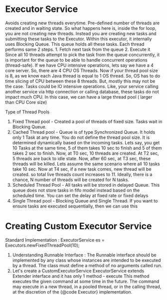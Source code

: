 # Executor Service
Avoids creating new threads everytime. Pre-defined number of threads are created and in waiting state.
So what happens here is, inside the for loop, you are not creating new threads. Instead you are creating new tasks and submitting these tasks to the Executor. Within this executor, it internally uses Blocking Queue. This queue holds all these tasks. Each thread performs same 2 steps. 
    1. Fetch next task from the queue
    2. Execute it
Since all 10 threads attempt to pick the task from the queue concurrently, it is important for the queue to be able to handle concurrent operations (thread-safe). 
If we have CPU intensive operations, lets say we have a 4 core server. So, there are 4 CPU OS Threads. Now if your thread pool size is 8, as we know each Java thread is equal to 1 OS thread. So, OS has to do time slicing of CPU between these 8 threads.
But, mostly this may not be the case. Tasks could be IO intensive operations. Like, your service calling another service via http connection or calling database, these tasks do not impact much CPU. In this case, we can have a large thread pool ( larger than CPU Core size)

Type of Thread Pools
1. Fixed Thread pool - Created a pool of threads of fixed size. Tasks wait in Blocking Queue.
2. Cached Thread pool - Queue is of type Synchronized Queue. It holds only 1 Task at any time. You do not define the thread pool size. It is determined dynamically based on the incoming tasks. Lets say, you get 10 Tasks at the same time, 5 of them takes 10 sec to finish and 5 of them takes 2 sec to finish. Now, at T0 sec, 10 threads are created. At T2 sec, 5 threads are back to idle state. Now, after 60 sec, at T3 sec, these threads will be killed. Lets assume the same scenario where all 10 tasks take 10 sec. Now at T4 sec, if a new task comes, new thread will be created. so total live threads count increases to 11. Ideally, there is a chance, N number of threads will be created for N tasks.
3. Scheduled Thread Pool - All tasks will be stored in delayed Queue. This queue does not store tasks in fifo model instead based on the scheduled time. You can set the delay at fixed rate or fixed delays
4. Single Thread pool - Blocking Queue and Single Thread. If you want to ensure tasks are executed sequentially, then we can use this 

# Creating Custom Executor Service
Standard Implementation : ExecutorService es = Executors.newFixedThreadPool(10);
1. Understanding Runnable Interface :  The Runnable interface should be implemented by any class whose instances are intended to be executed by a thread. The class must define a method of no arguments called run. 
2. Let's create a CustomExecutorService
ExecutorService extends Extender interface and it has only 1 method - execute
This method executes the given command at some time in the future.  The command may execute in a new thread, in a pooled thread, or in the calling thread, at the discretion of the {@code Executor} implementation.